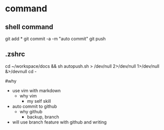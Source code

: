 # command

## shell command

git add *
git commit -a -m "auto commit"
git push
## .zshrc

cd ~/workspace/docs && sh autopush.sh > /dev/null 2>/dev/null  1>/dev/null  &>/devnull
cd -


#why

- use vim with markdown
	- why vim
		- my self skill
- auto commit to github
	- why github
		- backup, branch
- will use branch feature with github and writing


